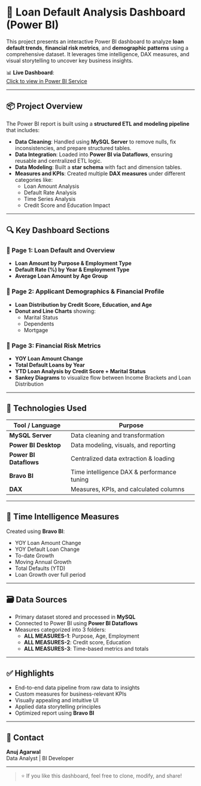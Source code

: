 # 🧾 Loan Default Analysis Dashboard (Power BI)

This project presents an interactive Power BI dashboard to analyze **loan default trends**, **financial risk metrics**, and **demographic patterns** using a comprehensive dataset. It leverages time intelligence, DAX measures, and visual storytelling to uncover key business insights.

📊 **Live Dashboard**:  
[Click to view in Power BI Service](https://app.powerbi.com/reportEmbed?reportId=4c55bdba-7b56-498a-b7fd-d322629ea446&autoAuth=true&ctid=e1d99821-ef38-4f48-836f-7a7ca113dab7)

---

## 📦 Project Overview

The Power BI report is built using a **structured ETL and modeling pipeline** that includes:

- **Data Cleaning**: Handled using **MySQL Server** to remove nulls, fix inconsistencies, and prepare structured tables.
- **Data Integration**: Loaded into **Power BI via Dataflows**, ensuring reusable and centralized ETL logic.
- **Data Modeling**: Built a **star schema** with fact and dimension tables.
- **Measures and KPIs**: Created multiple **DAX measures** under different categories like:
  - Loan Amount Analysis
  - Default Rate Analysis
  - Time Series Analysis
  - Credit Score and Education Impact

---

## 🔍 Key Dashboard Sections

### 📍 Page 1: **Loan Default and Overview**
- **Loan Amount by Purpose & Employment Type**
- **Default Rate (%) by Year & Employment Type**
- **Average Loan Amount by Age Group**

### 📍 Page 2: **Applicant Demographics & Financial Profile**
- **Loan Distribution by Credit Score, Education, and Age**
- **Donut and Line Charts** showing:
  - Marital Status
  - Dependents
  - Mortgage

### 📍 Page 3: **Financial Risk Metrics**
- **YOY Loan Amount Change**
- **Total Default Loans by Year**
- **YTD Loan Analysis by Credit Score + Marital Status**
- **Sankey Diagrams** to visualize flow between Income Brackets and Loan Distribution

---

## 🧠 Technologies Used

| Tool / Language      | Purpose                               |
|----------------------|----------------------------------------|
| **MySQL Server**     | Data cleaning and transformation       |
| **Power BI Desktop** | Data modeling, visuals, and reporting  |
| **Power BI Dataflows** | Centralized data extraction & loading |
| **Bravo BI**         | Time intelligence DAX & performance tuning |
| **DAX**              | Measures, KPIs, and calculated columns |

---

## 🧮 Time Intelligence Measures

Created using **Bravo BI**:
- YOY Loan Amount Change
- YOY Default Loan Change
- To-date Growth
- Moving Annual Growth
- Total Defaults (YTD)
- Loan Growth over full period

---

## 🗃 Data Sources

- Primary dataset stored and processed in **MySQL**
- Connected to Power BI using **Power BI Dataflows**
- Measures categorized into 3 folders:
  - **ALL MEASURES-1**: Purpose, Age, Employment
  - **ALL MEASURES-2**: Credit score, Education
  - **ALL MEASURES-3**: Time-based metrics and totals

---

## ✅ Highlights

- End-to-end data pipeline from raw data to insights
- Custom measures for business-relevant KPIs
- Visually appealing and intuitive UI
- Applied data storytelling principles
- Optimized report using **Bravo BI**

---



## 📩 Contact

**Anuj Agarwal**  
Data Analyst | BI Developer  


---

> ⭐ If you like this dashboard, feel free to clone, modify, and share!
